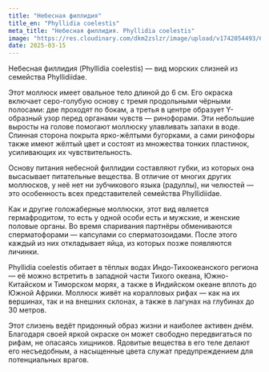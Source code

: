 ```yaml
---
title: "Hебесная филлидия"
title_en: "Phyllidia coelestis"
meta_title: "Небесная филлидия. Phyllidia coelestis"
image: "https://res.cloudinary.com/dkm2zslzr/image/upload/v1742054493/6_Phyllidia_coelestis_vk6c3g.png"
date: 2025-03-15
---
```


Небесная филлидия (Phyllidia coelestis) — вид морских слизней из семейства Phyllidiidae.

Этот моллюск имеет овальное тело длиной до 6 см. Его окраска включает серо-голубую основу с тремя продольными чёрными полосами: две проходят по бокам, а третья в центре образует Y-образный узор перед органами чувств — ринофорами. Эти небольшие выросты на голове помогают моллюску улавливать запахи в воде. Спинная сторона покрыта ярко-жёлтыми бугорками, а сами ринофоры также имеют жёлтый цвет и состоят из множества тонких пластинок, усиливающих их чувствительность.

Основу питания небесной филлидии составляют губки, из которых она высасывает питательные вещества. В отличие от многих других моллюсков, у неё нет ни зубчикового языка (радуллы), ни челюстей — это особенность всех представителей семейства Phyllidiidae.

Как и другие голожаберные моллюски, этот вид является гермафродитом, то есть у одной особи есть и мужские, и женские половые органы. Во время спаривания партнёры обмениваются сперматофорами — капсулами со сперматозоидами. После этого каждый из них откладывает яйца, из которых позже появляются личинки.

Phyllidia coelestis обитает в тёплых водах Индо-Тихоокеанского региона — её можно встретить в западной части Тихого океана, Южно-Китайском и Тиморском морях, а также в Индийском океане вплоть до Южной Африки. Моллюск живёт на коралловых рифах — как на их вершинах, так и на внешних склонах, а также в лагунах на глубинах до 30 метров.

Этот слизень ведёт придонный образ жизни и наиболее активен днём. Благодаря своей яркой окраске он может свободно передвигаться по рифам, не опасаясь хищников. Ядовитые вещества в его теле делают его несъедобным, а насыщенные цвета служат предупреждением для потенциальных врагов.
